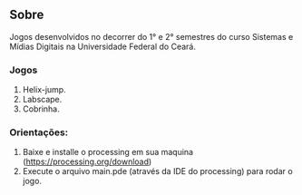 ## Sobre
Jogos desenvolvidos no decorrer do 1° e 2° semestres do curso Sistemas e Mídias Digitais na Universidade Federal do Ceará. 

### Jogos
1. Helix-jump.
2. Labscape.
3. Cobrinha.
   
### Orientações:
1. Baixe e installe o processing em sua maquina (https://processing.org/download)
2. Execute o arquivo main.pde (através da IDE do processing) para rodar o jogo.
